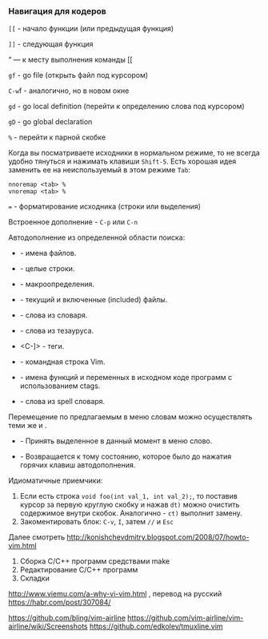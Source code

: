 ### Навигация для кодеров

`[[` - начало функции (или предыдущая функция)

`]]` - следующая функция

“ — к месту выполнения команды [[

`gf` - go file (открыть файл под курсором)

`C-w`f - аналогично, но в новом окне

`gd` - go local definition (перейти к определению слова под курсором)

`gD` - go global declaration

`%` - перейти к парной скобке

Когда вы посматриваете исходники в нормальном режиме, то не всегда удобно
тянуться и нажимать клавиши `Shift-5`. Есть хорошая идея заменить ее на
неиспользуемый в этом режиме `Tab`:

```
nnoremap <tab> %
vnoremap <tab> %
```

`=` - форматирование исходника (строки или выделения)

Встроенное дополнение - `C-p` или `C-n`

Автодополнение из определенной области поиска:

* <C-X><C-F> - имена файлов.

* <C-X><C-L> - целые строки.

* <C-X><C-D> - макроопределения.

* <C-X><C-I> - текущий и включенные (included) файлы.

* <C-X><C-K> - слова из словаря.

* <C-X><C-T> - слова из тезауруса.

* <C-X><C-]> - теги.

* <C-X><C-V> - командная строка Vim.

* <C-X><C-O> - имена функций и переменных в исходном коде программ с использованием ctags.

* <C-X><C-S> - слова из spell словаря.

Перемещение по предлагаемым в меню словам можно осуществлять теми же <C-P> и <C-N>.

* <C-Y> - Принять выделенное в данный момент в меню слово.

* <C-E> - Возвращается к тому состоянию, которое было до нажатия горячих клавиш автодополнения.

Идиоматичные приемчики:
1. Если есть строка `void foo(int val_1, int val_2);`, то поставив курсор за
   первую круглую скобку и нажав `dt)` можно очистить содержимое внутри скобок.
   Аналогично - `ct)` выполнит замену.
2. Закоментировать блок: `C-v`, `I`, затем `//` и `Esc`

Далее смотреть
http://konishchevdmitry.blogspot.com/2008/07/howto-vim.html
1. Сборка C/C++ программ средствами make
2. Редактирование C/C++ программ
3. Складки


http://www.viemu.com/a-why-vi-vim.html , перевод на русский https://habr.com/post/307084/

https://github.com/bling/vim-airline
https://github.com/vim-airline/vim-airline/wiki/Screenshots
https://github.com/edkolev/tmuxline.vim

